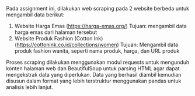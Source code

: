 Pada assignment ini, dilakukan web scraping pada 2 website berbeda untuk mengambil data berikut:

1. Website Harga Emas (https://harga-emas.org/)
   Tujuan: mengambil data harga emas dari halaman tersebut
2. Website Produk Fashion (Cotton Ink) (https://cottonink.co.id/collections/women)
   Tujuan: Mengambil data produk fashion wanita, seperti nama produk, harga, dan URL produk

Proses scraping dilakukan menggunakan modul requests untuk mengunduh konten halaman web dan BeautifulSoup untuk parsing HTML agar dapat mengekstrak data yang diperlukan. Data yang berhasil diambil kemudian disusun dalam format yang lebih terstruktur menggunakan pandas untuk analisis lebih lanjut.